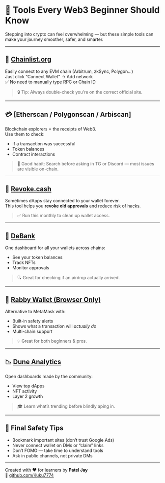 # 🧰 Tools Every Web3 Beginner Should Know

Stepping into crypto can feel overwhelming — but these simple tools can make your journey smoother, safer, and smarter.

---

## 🔗 [Chainlist.org](https://chainlist.org)

Easily connect to any EVM chain (Arbitrum, zkSync, Polygon...)  
Just click “Connect Wallet” → Add network  
✅ No need to manually type RPC or Chain ID

> 🔒 Tip: Always double-check you're on the correct official site.

---

## 💳 [Etherscan / Polygonscan / Arbiscan]

Blockchain explorers = the receipts of Web3.  
Use them to check:
- If a transaction was successful  
- Token balances  
- Contract interactions

> 🧠 Good habit: Search before asking in TG or Discord — most issues are visible on-chain.

---

## 🔐 [Revoke.cash](https://revoke.cash)

Sometimes dApps stay connected to your wallet forever.  
This tool helps you **revoke old approvals** and reduce risk of hacks.

> ✅ Run this monthly to clean up wallet access.

---

## 💼 [DeBank](https://debank.com)

One dashboard for all your wallets across chains:  
- See your token balances  
- Track NFTs  
- Monitor approvals

> 🔍 Great for checking if an airdrop actually arrived.

---

## 🧪 [Rabby Wallet (Browser Only)](https://rabby.io)

Alternative to MetaMask with:
- Built-in safety alerts  
- Shows what a transaction will *actually do*  
- Multi-chain support

> 💡 Great for both beginners & pros.

---

## 📉 [Dune Analytics](https://dune.com)

Open dashboards made by the community:  
- View top dApps  
- NFT activity  
- Layer 2 growth

> 🎓 Learn what’s trending before blindly aping in.

---

## 🧭 Final Safety Tips

- Bookmark important sites (don’t trust Google Ads)  
- Never connect wallet on DMs or “claim” links  
- Don’t FOMO — take time to understand tools  
- Ask in public channels, not private DMs

---

Created with ❤️ for learners by **Patel Jay**  
🔗 [github.com/Kuku7774](https://github.com/Kuku7774)
